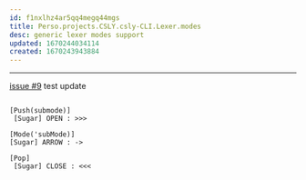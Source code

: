 ```yaml
---
id: f1nxlhz4ar5qq4megq44mgs
title: Perso.projects.CSLY.csly-CLI.Lexer.modes
desc: generic lexer modes support
updated: 1670244034114
created: 1670243943884
---
```


---


[issue #9](https://github.com/b3b00/cslycli/issues/9)
test update



```

[Push(submode)]
 [Sugar] OPEN : >>>

[Mode('subMode)]
[Sugar] ARROW : ->

[Pop]
 [Sugar] CLOSE : <<<

```

